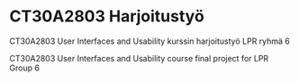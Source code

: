 # CT30A2803 Harjoitustyö

CT30A2803 User Interfaces and Usability kurssin harjoitustyö LPR ryhmä 6

CT30A2803 User Interfaces and Usability course final project for LPR Group 6